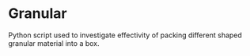 # Granular
Python script used to investigate effectivity of packing different shaped granular material into a box.
